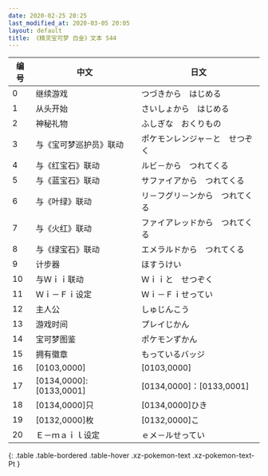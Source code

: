 ```yaml
---
date: 2020-02-25 20:25
last_modified_at: 2020-03-05 20:05
layout: default
title: 《精灵宝可梦 白金》文本 544
---
```

| 编号 | 中文 | 日文 |
| ---- | ---- | ---- |
| 0 | 继续游戏 | つづきから　はじめる |
| 1 | 从头开始 | さいしょから　はじめる |
| 2 | 神秘礼物 | ふしぎな　おくりもの |
| 3 | 与《宝可梦巡护员》联动 | ポケモンレンジャ－と　せつぞく |
| 4 | 与《红宝石》联动 | ルビ－から　つれてくる |
| 5 | 与《蓝宝石》联动 | サファイアから　つれてくる |
| 6 | 与《叶绿》联动 | リ－フグリ－ンから　つれてくる |
| 7 | 与《火红》联动 | ファイアレッドから　つれてくる |
| 8 | 与《绿宝石》联动 | エメラルドから　つれてくる |
| 9 | 计步器 | ほすうけい |
| 10 | 与Ｗｉｉ联动 | Ｗｉｉと　せつぞく |
| 11 | Ｗｉ－Ｆｉ设定 | Ｗｉ－Ｆｉせってい |
| 12 | 主人公 | しゅじんこう |
| 13 | 游戏时间 | プレイじかん |
| 14 | 宝可梦图鉴 | ポケモンずかん |
| 15 | 拥有徽章 | もっているバッジ |
| 16 | [0103,0000] | [0103,0000] |
| 17 | [0134,0000]:[0133,0001] | [0134,0000]：[0133,0001] |
| 18 | [0134,0000]只 | [0134,0000]ひき |
| 19 | [0132,0000]枚 | [0132,0000]こ |
| 20 | Ｅ－ｍａｉｌ设定 | ｅメ－ルせってい |
{: .table .table-bordered .table-hover .xz-pokemon-text .xz-pokemon-text-Pt }